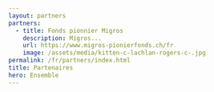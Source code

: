 ```yaml
---
layout: partners
partners:
  - title: Fonds pionnier Migros
    description: Migros...
    url: https://www.migros-pionierfonds.ch/fr
    image: /assets/media/kitten-c-lachlan-rogers-c-.jpg
permalink: /fr/partners/index.html
title: Partenaires
hero: Ensemble
---
```

